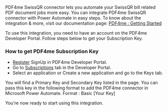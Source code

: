 PDF4me SwissQR connector lets you automate your SwissQR bill related PDF document jobs more easy. You can integrate PDF4me SwissQR connector with Power Automate in easy steps. To know about the integration & more, visit our documentation page: [PDF4me : Getting Started](https://developer.pdf4me.com/docs/api/getting-started/)

To use this integration, you need to have an account on the PDF4me Developer Portal. Follow steps below to get your Subscription Key.

### How to get PDF4me Subscription Key
- [Register](https://portal.pdf4me.com/) SignUp in PDF4me Developer Portal.
- Go to [Subscriptions](https://portal.pdf4me.com/subscription/overview) tab in the Developer Portal.
- Select an application or Create a new application and go to the Keys tab.

You will find a Primary Key and Secondary Key listed in the page.
You can pass this key in the following format to add the PDF4me connector in Microsoft Power Automate.
Format : Basic [Your Key]

You're now ready to start using this integration.
